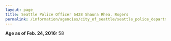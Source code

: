 ```yaml
---
layout: page
title: Seattle Police Officer 6428 Shauna Rhea. Rogers
permalink: /information/agencies/city_of_seattle/seattle_police_department/copbook/6428/
---
```


**Age as of Feb. 24, 2016:** 58
